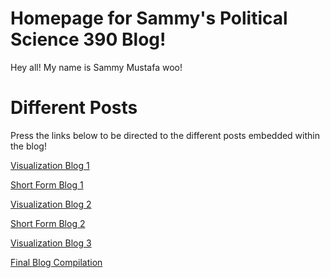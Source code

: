 # Homepage for Sammy's Political Science 390 Blog!

Hey all! My name is Sammy Mustafa woo!

# Different Posts

Press the links below to be directed to the different posts embedded within the blog!

[Visualization Blog 1](/viz_blog_1)

[Short Form Blog 1](/short_blog_1)

[Visualization Blog 2](/viz_blog_2)

[Short Form Blog 2](/short_blog_2)

[Visualization Blog 3](/viz_blog_3)

[Final Blog Compilation](/final_blog)


